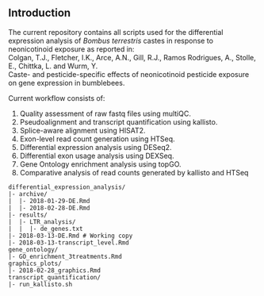 ## Introduction

The current repository contains all scripts used for the differential expression analysis of _Bombus terrestris_ castes in response to neonicotinoid exposure as reported in:  
Colgan, T.J., Fletcher, I.K., Arce, A.N., Gill, R.J., Ramos Rodrigues, A., Stolle, E., Chittka, L. and Wurm, Y.  
Caste- and pesticide-specific effects of neonicotinoid pesticide exposure on gene expression in bumblebees.   

Current workflow consists of:
1. Quality assessment of raw fastq files using multiQC.  
2. Pseudoalignment and transcript quantification using kallisto.   
3. Splice-aware alignment using HISAT2.  
4. Exon-level read count generation using HTSeq.  
5. Differential expression analysis using DESeq2.  
6. Differential exon usage analysis using DEXSeq.   
7. Gene Ontology enrichment analysis using topGO. 
8. Comparative analysis of read counts generated by kallisto and HTSeq

```
differential_expression_analysis/
|- archive/
|  |- 2018-01-29-DE.Rmd
|  |- 2018-02-28-DE.Rmd
|- results/
|  |- LTR_analysis/
|  |  |- de_genes.txt
|- 2018-03-13-DE.Rmd # Working copy
|- 2018-03-13-transcript_level.Rmd
gene_ontology/
|- GO_enrichment_3treatments.Rmd	
graphics_plots/
|- 2018-02-28_graphics.Rmd
transcript_quantification/
|- run_kallisto.sh
```
